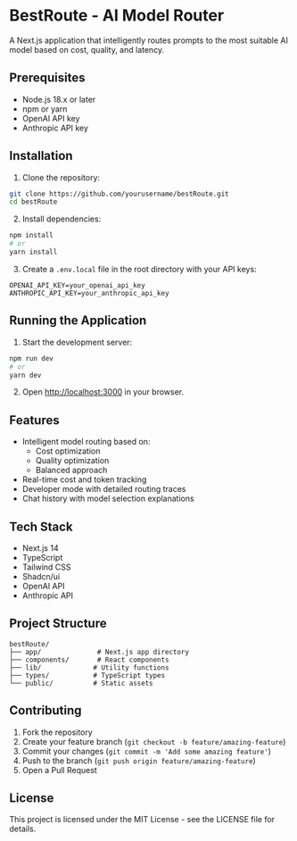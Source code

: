 # BestRoute - AI Model Router

A Next.js application that intelligently routes prompts to the most suitable AI model based on cost, quality, and latency.

## Prerequisites

- Node.js 18.x or later
- npm or yarn
- OpenAI API key
- Anthropic API key

## Installation

1. Clone the repository:

```bash
git clone https://github.com/yourusername/bestRoute.git
cd bestRoute
```

2. Install dependencies:

```bash
npm install
# or
yarn install
```

3. Create a `.env.local` file in the root directory with your API keys:

```env
OPENAI_API_KEY=your_openai_api_key
ANTHROPIC_API_KEY=your_anthropic_api_key
```

## Running the Application

1. Start the development server:

```bash
npm run dev
# or
yarn dev
```

2. Open [http://localhost:3000](http://localhost:3000) in your browser.

## Features

- Intelligent model routing based on:
  - Cost optimization
  - Quality optimization
  - Balanced approach
- Real-time cost and token tracking
- Developer mode with detailed routing traces
- Chat history with model selection explanations

## Tech Stack

- Next.js 14
- TypeScript
- Tailwind CSS
- Shadcn/ui
- OpenAI API
- Anthropic API

## Project Structure

```
bestRoute/
├── app/              # Next.js app directory
├── components/       # React components
├── lib/             # Utility functions
├── types/           # TypeScript types
└── public/          # Static assets
```

## Contributing

1. Fork the repository
2. Create your feature branch (`git checkout -b feature/amazing-feature`)
3. Commit your changes (`git commit -m 'Add some amazing feature'`)
4. Push to the branch (`git push origin feature/amazing-feature`)
5. Open a Pull Request

## License

This project is licensed under the MIT License - see the LICENSE file for details.
